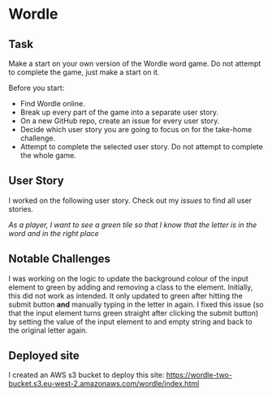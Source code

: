 # Wordle
## Task
Make a start on your own version of the Wordle word game. Do not attempt to complete the game, just make a start on it.

Before you start:

- Find Wordle online.
- Break up every part of the game into a separate user story.
- On a new GitHub repo, create an issue for every user story.
- Decide which user story you are going to focus on for the take-home challenge.
- Attempt to complete the selected user story. Do not attempt to complete the whole game.

## User Story
I worked on the following user story. Check out my *issues* to find all user stories.

*As a player, I want to see a green tile so that I know that the letter is in the word and in the right place*

## Notable Challenges
I was working on the logic to update the background colour of the input element to green by adding and removing a class to the element. Initially, this did not work as intended. It only updated to green after hitting the submit button **and** manually typing in the letter in again. I fixed this issue (so that the input element turns green straight after clicking the submit button) by setting the value of the input element to and empty string and back to the original letter again.

## Deployed site
I created an AWS s3 bucket to deploy this site: https://wordle-two-bucket.s3.eu-west-2.amazonaws.com/wordle/index.html
